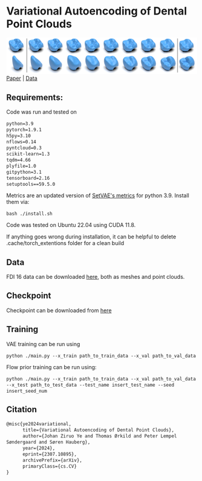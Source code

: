 # Variational Autoencoding of Dental Point Clouds
![Interpolations](Interpolations.png)
[Paper](https://arxiv.org/abs/2307.10895) | [Data](https://data.dtu.dk/articles/dataset/3Shape_FDI_16_Meshes_from_Intraoral_Scans/23626650)



## Requirements:
Code was run and tested on
```
python=3.9
pytorch=1.9.1
h5py=3.10
nflows=0.14
pyntcloud=0.3
scikit-learn=1.3
tqdm=4.66
plyfile=1.0
gitpython=3.1
tensorboard=2.16
setuptools==59.5.0
```
Metrics are an updated version of [SetVAE's metrics](https://github.com/jw9730/setvae) for python 3.9. Install them via:

```
bash ./install.sh
```

Code was tested on Ubuntu 22.04 using CUDA 11.8. 

If anything goes wrong during installation, it can be helpful to delete .cache/torch_extentions folder for a clean build


## Data
FDI 16 data can be downloaded [here](https://data.dtu.dk/articles/dataset/3Shape_FDI_16_Meshes_from_Intraoral_Scans/23626650), both as meshes and point clouds. 

## Checkpoint
Checkpoint can be downloaded from [here](https://www.dropbox.com/scl/fo/kd2escsxqz9qz4l94t53t/h?rlkey=capz37u9a3a7d3snz8to5di92&dl=0)

## Training
VAE training can be run using
```
python ./main.py --x_train path_to_train_data --x_val path_to_val_data 
```

Flow prior training can be run using:
```
python ./main.py --x_train path_to_train_data --x_val path_to_val_data  --x_test path_to_test_data --test_name insert_test_name --seed insert_seed_num
```

## Citation
```
@misc{ye2024variational,
      title={Variational Autoencoding of Dental Point Clouds}, 
      author={Johan Ziruo Ye and Thomas Ørkild and Peter Lempel Søndergaard and Søren Hauberg},
      year={2024},
      eprint={2307.10895},
      archivePrefix={arXiv},
      primaryClass={cs.CV}
}
```
